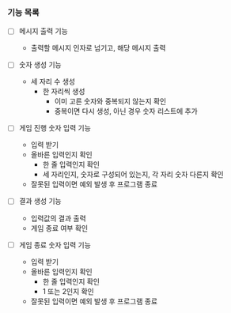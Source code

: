 ### 기능 목록

- [ ] 메시지 출력 기능
  - 출력할 메시지 인자로 넘기고, 해당 메시지 출력  


- [ ] 숫자 생성 기능
  - 세 자리 수 생성
    - 한 자리씩 생성
      - 이미 고른 숫자와 중복되지 않는지 확인
      - 중복이면 다시 생성, 아닌 경우 숫자 리스트에 추가  


- [ ] 게임 진행 숫자 입력 기능
    - 입력 받기
    - 올바른 입력인지 확인
      - 한 줄 입력인지 확인
      - 세 자리인지, 숫자로 구성되어 있는지, 각 자리 숫자 다른지 확인
    - 잘못된 입력이면 예외 발생 후 프로그램 종료  
  

- [ ] 결과 생성 기능
  - 입력값의 결과 출력
  - 게임 종료 여부 확인  
  

- [ ] 게임 종료 숫자 입력 기능
  - 입력 받기
  - 올바른 입력인지 확인
    - 한 줄 입력인지 확인
    - 1 또는 2인지 확인
  - 잘못된 입력이면 예외 발생 후 프로그램 종료
